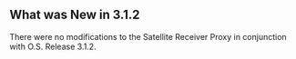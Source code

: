 
## What was New in 3.1.2

There were no modifications to the Satellite Receiver Proxy in conjunction with O.S. Release 3.1.2.